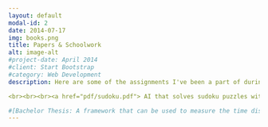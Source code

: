 ```yaml
---
layout: default
modal-id: 2
date: 2014-07-17
img: books.png
title: Papers & Schoolwork
alt: image-alt
#project-date: April 2014
#client: Start Bootstrap
#category: Web Development
description: Here are some of the assignments I've been a part of during my studies at KTH.

<br><br><br><a href="pdf/sudoku.pdf"> AI that solves sudoku puzzles with a GUI showing placement step by step.</a>

#[Bachelor Thesis: A framework that can be used to measure the time distribution for injection, detection and the fixing of software errors](https://www.diva-portal.org/smash/record.jsf?pid=diva2:1395015)
---
```

